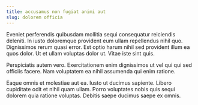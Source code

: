 ```yaml
---
title: accusamus non fugiat animi aut
slug: dolorem officia
---
```


Eveniet perferendis quibusdam mollitia sequi consequatur reiciendis deleniti. In iusto doloremque provident eum ullam repellendus nihil quo. Dignissimos rerum quasi error. Est optio harum nihil sed provident illum ea quos dolor. Ut et ullam voluptas dolor ut. Vitae iste sint quis.

Perspiciatis autem vero. Exercitationem enim dignissimos ut vel qui qui sed officiis facere. Nam voluptatem ea nihil assumenda qui enim ratione.

Eaque omnis et molestiae aut ea. Iusto ut ducimus sapiente. Libero cupiditate odit et nihil quam ullam. Porro voluptates nobis quis sequi dolorem quia ratione voluptas. Debitis saepe ducimus saepe ex omnis.
